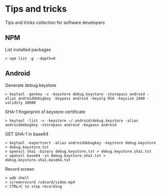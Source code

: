 # Tips and tricks
Tips and tricks collection for software developers


## NPM
List installed packages
```
> npm list -g --depth=0
```

## Android
Generate debug.keystore
```
> keytool -genkey -v -keystore debug.keystore -storepass android -alias androiddebugkey -keypass android -keyalg RSA -keysize 2048 -validity 10000
```

SHA-1 fingerprint of keystore certificate
```
> keytool -list -v -keystore ~/.android/debug.keystore -alias androiddebugkey -storepass android -keypass android 
```

GET SHA-1 in base64
```
> keytool -exportcert -alias androiddebugkey -keystore debug.keystore > debug.keystore.txt
> openssl sha1 -binary debug.keystore.txt > debug.keystore.sha1.txt
> openssl base64 -in debug.keystore.sha1.txt > debug.keystore.sha1.base64.txt
```

Record screen
```
> adb shell
> screenrecord /sdcard/video.mp4
> CTRL+C to stop recording
```
